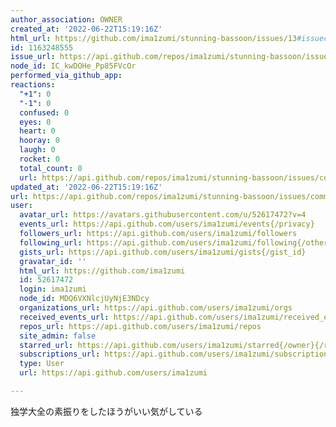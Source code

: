 ```yaml
---
author_association: OWNER
created_at: '2022-06-22T15:19:16Z'
html_url: https://github.com/ima1zumi/stunning-bassoon/issues/13#issuecomment-1163248555
id: 1163248555
issue_url: https://api.github.com/repos/ima1zumi/stunning-bassoon/issues/13
node_id: IC_kwDOHe_Pp85FVcOr
performed_via_github_app: 
reactions:
  "+1": 0
  "-1": 0
  confused: 0
  eyes: 0
  heart: 0
  hooray: 0
  laugh: 0
  rocket: 0
  total_count: 0
  url: https://api.github.com/repos/ima1zumi/stunning-bassoon/issues/comments/1163248555/reactions
updated_at: '2022-06-22T15:19:16Z'
url: https://api.github.com/repos/ima1zumi/stunning-bassoon/issues/comments/1163248555
user:
  avatar_url: https://avatars.githubusercontent.com/u/52617472?v=4
  events_url: https://api.github.com/users/ima1zumi/events{/privacy}
  followers_url: https://api.github.com/users/ima1zumi/followers
  following_url: https://api.github.com/users/ima1zumi/following{/other_user}
  gists_url: https://api.github.com/users/ima1zumi/gists{/gist_id}
  gravatar_id: ''
  html_url: https://github.com/ima1zumi
  id: 52617472
  login: ima1zumi
  node_id: MDQ6VXNlcjUyNjE3NDcy
  organizations_url: https://api.github.com/users/ima1zumi/orgs
  received_events_url: https://api.github.com/users/ima1zumi/received_events
  repos_url: https://api.github.com/users/ima1zumi/repos
  site_admin: false
  starred_url: https://api.github.com/users/ima1zumi/starred{/owner}{/repo}
  subscriptions_url: https://api.github.com/users/ima1zumi/subscriptions
  type: User
  url: https://api.github.com/users/ima1zumi

---
```

独学大全の素振りをしたほうがいい気がしている